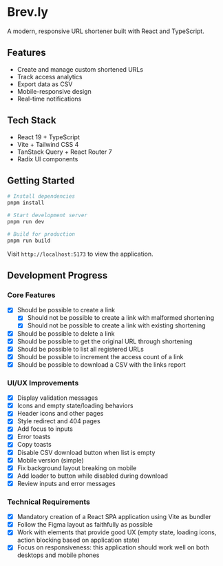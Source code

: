 # Brev.ly

A modern, responsive URL shortener built with React and TypeScript.

## Features

- Create and manage custom shortened URLs
- Track access analytics
- Export data as CSV
- Mobile-responsive design
- Real-time notifications

## Tech Stack

- React 19 + TypeScript
- Vite + Tailwind CSS 4
- TanStack Query + React Router 7
- Radix UI components

## Getting Started

```bash
# Install dependencies
pnpm install

# Start development server
pnpm run dev

# Build for production
pnpm run build
```

Visit `http://localhost:5173` to view the application.

## Development Progress

### Core Features

- [x] Should be possible to create a link
  - [x] Should not be possible to create a link with malformed shortening
  - [x] Should not be possible to create a link with existing shortening
- [x] Should be possible to delete a link
- [x] Should be possible to get the original URL through shortening
- [x] Should be possible to list all registered URLs
- [x] Should be possible to increment the access count of a link
- [x] Should be possible to download a CSV with the links report

### UI/UX Improvements

- [x] Display validation messages
- [x] Icons and empty state/loading behaviors
- [x] Header icons and other pages
- [x] Style redirect and 404 pages
- [x] Add focus to inputs
- [x] Error toasts
- [x] Copy toasts
- [x] Disable CSV download button when list is empty
- [x] Mobile version (simple)
- [x] Fix background layout breaking on mobile
- [x] Add loader to button while disabled during download
- [x] Review inputs and error messages

### Technical Requirements

- [x] Mandatory creation of a React SPA application using Vite as bundler
- [x] Follow the Figma layout as faithfully as possible
- [x] Work with elements that provide good UX (empty state, loading icons, action blocking based on application state)
- [x] Focus on responsiveness: this application should work well on both desktops and mobile phones
